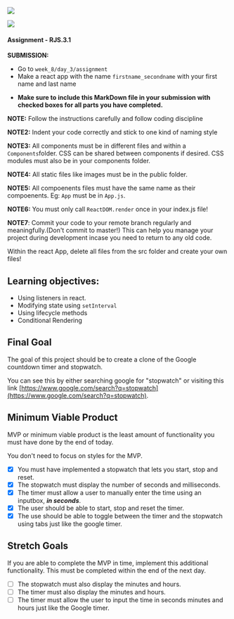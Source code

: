 ![](https://img.shields.io/badge/MASAI-SPARTANS-red?logo=&style=for-the-badge)

![](https://img.shields.io/badge/WEEK7_DAY2-ASSIGNMENT-green)

#### Assignment - RJS.3.1

**SUBMISSION:**

- Go to `week_8/day_3/assignment`
- Make a react app with the name `firstname_secondname` with your first name and last name

* **Make sure to include this MarkDown file in your submission with checked boxes for all parts you have completed.**

**NOTE:** Follow the instructions carefully and follow coding discipline

**NOTE2:** Indent your code correctly and stick to one kind of naming style

**NOTE3:** All components must be in different files and within a `Components`folder. CSS can be shared between components if desired. CSS modules must also be in your components folder.

**NOTE4:** All static files like images must be in the public folder.

**NOTE5:** All compoenents files must have the same name as their compoenents. Eg: `App` must be in `App.js`.

**NOTE6:** You must only call `ReactDOM.render` once in your index.js file!

**NOTE7**: Commit your code to your remote branch regularly and meaningfully.(Don't commit to master!) This can help you manage your project during development incase you need to return to any old code.

Within the react App, delete all files from the src folder and create your own files!

## Learning objectives:

- Using listeners in react.
- Modifying state using `setInterval`
- Using lifecycle methods
- Conditional Rendering

## Final Goal

The goal of this project should be to create a clone of the Google countdown timer and stopwatch.

You can see this by either searching google for "stopwatch" or visiting this link [https://www.google.com/search?q=stopwatch](https://www.google.com/search?q=stopwatch).

## Minimum Viable Product

MVP or minimum viable product is the least amount of functionality you must have done by the end of today.

You don't need to focus on styles for the MVP.

- [x] You must have implemented a stopwatch that lets you start, stop and reset.
- [x] The stopwatch must display the number of seconds and milliseconds.
- [x] The timer must allow a user to manually enter the time using an inputbox, **_in seconds_**.
- [x] The user should be able to start, stop and reset the timer.
- [x] The use should be able to toggle between the timer and the stopwatch using tabs just like the google timer.

## Stretch Goals

If you are able to complete the MVP in time, implement this additional functionality.
This must be completed within the end of the next day.

- [ ] The stopwatch must also display the minutes and hours.
- [ ] The timer must also display the minutes and hours.
- [ ] The timer must allow the user to input the time in seconds minutes and hours just like the Google timer.
